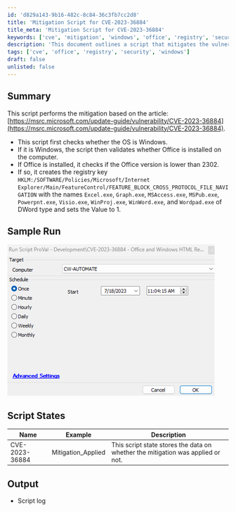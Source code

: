 ```yaml
---
id: 'd829a143-9b16-482c-8c84-36c3fb7cc2d8'
title: 'Mitigation Script for CVE-2023-36884'
title_meta: 'Mitigation Script for CVE-2023-36884'
keywords: ['cve', 'mitigation', 'windows', 'office', 'registry', 'security']
description: 'This document outlines a script that mitigates the vulnerability CVE-2023-36884 by checking the operating system and Office version, and applying necessary registry changes if conditions are met.'
tags: ['cve', 'office', 'registry', 'security', 'windows']
draft: false
unlisted: false
---
```


## Summary

This script performs the mitigation based on the article:  
[https://msrc.microsoft.com/update-guide/vulnerability/CVE-2023-36884](https://msrc.microsoft.com/update-guide/vulnerability/CVE-2023-36884).

- This script first checks whether the OS is Windows.
- If it is Windows, the script then validates whether Office is installed on the computer.
- If Office is installed, it checks if the Office version is lower than 2302.
- If so, it creates the registry key `HKLM:/SOFTWARE/Policies/Microsoft/Internet Explorer/Main/FeatureControl/FEATURE_BLOCK_CROSS_PROTOCOL_FILE_NAVIGATION` with the names `Excel.exe`, `Graph.exe`, `MSAccess.exe`, `MSPub.exe`, `Powerpnt.exe`, `Visio.exe`, `WinProj.exe`, `WinWord.exe`, and `Wordpad.exe` of DWord type and sets the Value to 1.

## Sample Run

![Sample Run](../../../static/img/CVE-2023-36884---HTML-Remote-Code-Execution-Vulnerability-Autofix/image_1.png)

## Script States

| Name                | Example            | Description                                                             |
|---------------------|--------------------|-------------------------------------------------------------------------|
| CVE-2023-36884      | Mitigation_Applied  | This script state stores the data on whether the mitigation was applied or not. |

## Output

- Script log

